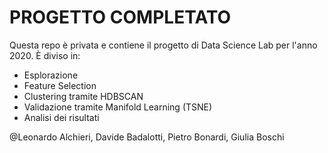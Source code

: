 # PROGETTO COMPLETATO

Questa repo è privata e contiene il progetto di Data Science Lab per l'anno 2020. 
È diviso in:

- Esplorazione
- Feature Selection
- Clustering tramite HDBSCAN
- Validazione tramite Manifold Learning (TSNE)
- Analisi dei risultati


@Leonardo Alchieri, Davide Badalotti, Pietro Bonardi, Giulia Boschi
